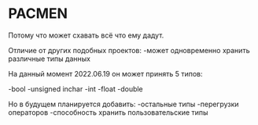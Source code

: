 # PACMEN
Потому что может схавать всё что ему дадут.

Отличие от других подобных проектов:
-может одновременно хранить различные типы данных

На данный момент 2022.06.19 он может принять 5 типов:

-bool
-unsigned inchar
-int
-float
-double

Но в будущем планируется добавить:
-остальные типы
-перегрузки операторов
-способность хранить пользовательские типы
